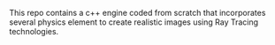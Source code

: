 This repo contains a c++ engine coded from scratch that incorporates several physics element to create realistic images using Ray Tracing technologies.
